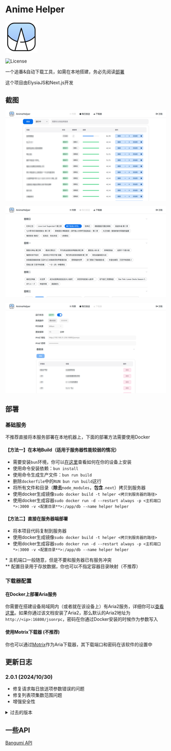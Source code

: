 # Anime Helper

<img src="assets/icon.svg" width=100></img>

![License](https://img.shields.io/badge/License-MIT-dark_green)

一个追番&自动下载工具，如需在本地搭建，务必先阅读[部署](#部署)

这个项目由ElysiaJS和Next.js开发

## 截图

![截图1](screenshot/截图1.png)

![截图2](screenshot/截图2.png)

![截图3](screenshot/截图3.png)

## 部署

### 基础服务

不推荐直接将本服务部署在本地机器上，下面的部署方法需要使用Docker

#### 【方法一】在本地Build（适用于服务器性能较弱的情况）
- 需要安装`bun`环境，你可以[在这里](https://bun.sh/)查看如何在你的设备上安装
- 使用命令安装依赖：`bun install`
- 使用命令生成生产文件：`bun run build`
- 删除`dockerfile`中的`RUN bun run build`这行
- 将所有文件和目录（**除去**`node_modules`，**包含**`.next`）拷贝到服务器
- 使用docker生成镜像`sudo docker build -t helper <拷贝到服务器的路径>`
- 使用docker生成容器`sudo docker run -d --restart always -p <主机端口*>:3000 -v <配置目录**>:/app/db --name helper helper`

#### 【方法二】直接在服务器端部署
- 将本项目代码复制到服务器
- 使用docker生成镜像`sudo docker build -t helper <拷贝到服务器的路径>`
- 使用docker生成容器`sudo docker run -d --restart always -p <主机端口*>:3000 -v <配置目录**>:/app/db --name helper helper`

\* 主机端口一般随意，但是不要和服务器已有服务冲突  
\*\* 配置目录用于存放数据，你也可以不指定容器目录映射（不推荐）

### 下载器配置

#### 在Docker上部署Aria服务

你需要在搭建设备局域网内（或者就在该设备上）有Aria2服务，详细你可以[查看这里](https://github.com/P3TERX/Aria2-Pro-Docker)。如果你通过该文档安装了Aria2，那么默认的Aria2地址为`http://<ip>:16800/jsonrpc`，密码在你通过Docker安装的时候作为参数写入

#### 使用Motrix下载器 (不推荐)
你也可以通过[Motrix](https://motrix.app/zh-CN)作为Aria下载器，其下载端口和密码在该软件的设置中

## 更新日志

### 2.0.1 (2024/10/30)
- 修复请求每日放送项参数错误的问题
- 修复列表项集数范围问题
- 增强安全性

<details>
<summary>过去的版本</summary>

### 2.0.0 (2024/10/30)
- 使用Nextjs重构

### 1.1.0 (2024/10/7)
- 页面使用Nuxt重构
- 添加更多筛选列表的方式
- 添加从每日更新中自动填充总集数和更新集数

### 1.0.3 (2024/9/18)
- 添加每日放送中已存在的提示
- 添加每日放送中显示列表中的项

### 1.0.2 (2024/9/14)
- 修复日志长度无限制的问题

### 1.0.1 (2024/9/12)
- 切换到bgm官方api
- 精简了一些代码


### 1.0.0 (2024/9/11)
- 第一个版本

</details>

## 一些API

[Bangumi API](https://bangumi.github.io/api/)